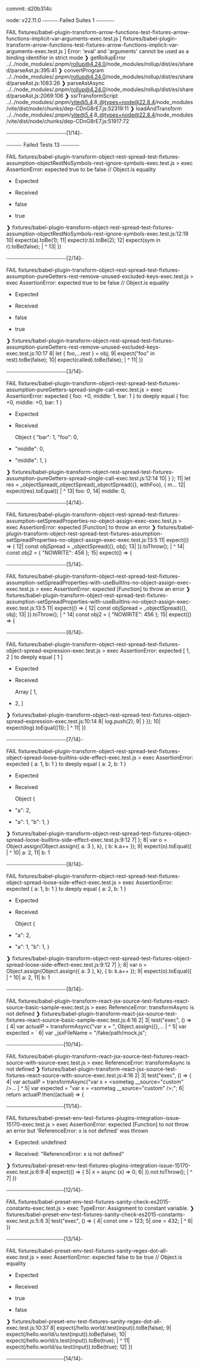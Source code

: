 commit: d20b314c

node: v22.11.0
⎯⎯⎯⎯⎯⎯ Failed Suites 1 ⎯⎯⎯⎯⎯⎯⎯

 FAIL  fixtures/babel-plugin-transform-arrow-functions-test-fixtures-arrow-functions-implicit-var-arguments-exec.test.js [ fixtures/babel-plugin-transform-arrow-functions-test-fixtures-arrow-functions-implicit-var-arguments-exec.test.js ]
Error: 'eval' and 'arguments' cannot be used as a binding identifier in strict mode
 ❯ getRollupError ../../node_modules/.pnpm/rollup@4.24.0/node_modules/rollup/dist/es/shared/parseAst.js:395:41
 ❯ convertProgram ../../node_modules/.pnpm/rollup@4.24.0/node_modules/rollup/dist/es/shared/parseAst.js:1083:26
 ❯ parseAstAsync ../../node_modules/.pnpm/rollup@4.24.0/node_modules/rollup/dist/es/shared/parseAst.js:2069:106
 ❯ ssrTransformScript ../../node_modules/.pnpm/vite@5.4.8_@types+node@22.8.4/node_modules/vite/dist/node/chunks/dep-CDnG8rE7.js:52319:11
 ❯ loadAndTransform ../../node_modules/.pnpm/vite@5.4.8_@types+node@22.8.4/node_modules/vite/dist/node/chunks/dep-CDnG8rE7.js:51917:72

⎯⎯⎯⎯⎯⎯⎯⎯⎯⎯⎯⎯⎯⎯⎯⎯⎯⎯⎯⎯⎯⎯⎯[1/14]⎯

⎯⎯⎯⎯⎯⎯ Failed Tests 13 ⎯⎯⎯⎯⎯⎯⎯

 FAIL  fixtures/babel-plugin-transform-object-rest-spread-test-fixtures-assumption-objectRestNoSymbols-rest-ignore-symbols-exec.test.js > exec
AssertionError: expected true to be false // Object.is equality

- Expected
+ Received

- false
+ true

 ❯ fixtures/babel-plugin-transform-object-rest-spread-test-fixtures-assumption-objectRestNoSymbols-rest-ignore-symbols-exec.test.js:12:19
     10|  expect(a).toBe(1);
     11|  expect(r.b).toBe(2);
     12|  expect(sym in r).toBe(false);
       |                   ^
     13| })

⎯⎯⎯⎯⎯⎯⎯⎯⎯⎯⎯⎯⎯⎯⎯⎯⎯⎯⎯⎯⎯⎯⎯[2/14]⎯

 FAIL  fixtures/babel-plugin-transform-object-rest-spread-test-fixtures-assumption-pureGetters-rest-remove-unused-excluded-keys-exec.test.js > exec
AssertionError: expected true to be false // Object.is equality

- Expected
+ Received

- false
+ true

 ❯ fixtures/babel-plugin-transform-object-rest-spread-test-fixtures-assumption-pureGetters-rest-remove-unused-excluded-keys-exec.test.js:10:17
      8|  let { foo,...rest } = obj;
      9|  expect("foo" in rest).toBe(false);
     10|  expect(called).toBe(false);
       |                 ^
     11| })

⎯⎯⎯⎯⎯⎯⎯⎯⎯⎯⎯⎯⎯⎯⎯⎯⎯⎯⎯⎯⎯⎯⎯[3/14]⎯

 FAIL  fixtures/babel-plugin-transform-object-rest-spread-test-fixtures-assumption-pureGetters-spread-single-call-exec.test.js > exec
AssertionError: expected { foo: +0, middle: 1, bar: 1 } to deeply equal { foo: +0, middle: +0, bar: 1 }

- Expected
+ Received

  Object {
    "bar": 1,
    "foo": 0,
-   "middle": 0,
+   "middle": 1,
  }

 ❯ fixtures/babel-plugin-transform-object-rest-spread-test-fixtures-assumption-pureGetters-spread-single-call-exec.test.js:12:14
     10|  } };
     11|  let res = _objectSpread(_objectSpread(_objectSpread({}, withFoo), { m…
     12|  expect(res).toEqual({
       |              ^
     13|   foo: 0,
     14|   middle: 0,

⎯⎯⎯⎯⎯⎯⎯⎯⎯⎯⎯⎯⎯⎯⎯⎯⎯⎯⎯⎯⎯⎯⎯[4/14]⎯

 FAIL  fixtures/babel-plugin-transform-object-rest-spread-test-fixtures-assumption-setSpreadProperties-no-object-assign-exec-exec.test.js > exec
AssertionError: expected [Function] to throw an error
 ❯ fixtures/babel-plugin-transform-object-rest-spread-test-fixtures-assumption-setSpreadProperties-no-object-assign-exec-exec.test.js:13:5
     11|  expect(() => {
     12|   const objSpread = _objectSpread({}, obj);
     13|  }).toThrow();
       |     ^
     14|  const obj2 = { "NOWRITE": 456 };
     15|  expect(() => {

⎯⎯⎯⎯⎯⎯⎯⎯⎯⎯⎯⎯⎯⎯⎯⎯⎯⎯⎯⎯⎯⎯⎯[5/14]⎯

 FAIL  fixtures/babel-plugin-transform-object-rest-spread-test-fixtures-assumption-setSpreadProperties-with-useBuiltIns-no-object-assign-exec-exec.test.js > exec
AssertionError: expected [Function] to throw an error
 ❯ fixtures/babel-plugin-transform-object-rest-spread-test-fixtures-assumption-setSpreadProperties-with-useBuiltIns-no-object-assign-exec-exec.test.js:13:5
     11|  expect(() => {
     12|   const objSpread = _objectSpread({}, obj);
     13|  }).toThrow();
       |     ^
     14|  const obj2 = { "NOWRITE": 456 };
     15|  expect(() => {

⎯⎯⎯⎯⎯⎯⎯⎯⎯⎯⎯⎯⎯⎯⎯⎯⎯⎯⎯⎯⎯⎯⎯[6/14]⎯

 FAIL  fixtures/babel-plugin-transform-object-rest-spread-test-fixtures-object-spread-expression-exec.test.js > exec
AssertionError: expected [ 1, 2 ] to deeply equal [ 1 ]

- Expected
+ Received

  Array [
    1,
+   2,
  ]

 ❯ fixtures/babel-plugin-transform-object-rest-spread-test-fixtures-object-spread-expression-exec.test.js:10:14
      8|   log.push(2);
      9|  } });
     10|  expect(log).toEqual([1]);
       |              ^
     11| })

⎯⎯⎯⎯⎯⎯⎯⎯⎯⎯⎯⎯⎯⎯⎯⎯⎯⎯⎯⎯⎯⎯⎯[7/14]⎯

 FAIL  fixtures/babel-plugin-transform-object-rest-spread-test-fixtures-object-spread-loose-builtins-side-effect-exec.test.js > exec
AssertionError: expected { a: 1, b: 1 } to deeply equal { a: 2, b: 1 }

- Expected
+ Received

  Object {
-   "a": 2,
+   "a": 1,
    "b": 1,
  }

 ❯ fixtures/babel-plugin-transform-object-rest-spread-test-fixtures-object-spread-loose-builtins-side-effect-exec.test.js:9:12
      7|  };
      8|  var o = Object.assign(Object.assign({ a: 3 }, k), { b: k.a++ });
      9|  expect(o).toEqual({
       |            ^
     10|   a: 2,
     11|   b: 1

⎯⎯⎯⎯⎯⎯⎯⎯⎯⎯⎯⎯⎯⎯⎯⎯⎯⎯⎯⎯⎯⎯⎯[8/14]⎯

 FAIL  fixtures/babel-plugin-transform-object-rest-spread-test-fixtures-object-spread-loose-side-effect-exec.test.js > exec
AssertionError: expected { a: 1, b: 1 } to deeply equal { a: 2, b: 1 }

- Expected
+ Received

  Object {
-   "a": 2,
+   "a": 1,
    "b": 1,
  }

 ❯ fixtures/babel-plugin-transform-object-rest-spread-test-fixtures-object-spread-loose-side-effect-exec.test.js:9:12
      7|  };
      8|  var o = Object.assign(Object.assign({ a: 3 }, k), { b: k.a++ });
      9|  expect(o).toEqual({
       |            ^
     10|   a: 2,
     11|   b: 1

⎯⎯⎯⎯⎯⎯⎯⎯⎯⎯⎯⎯⎯⎯⎯⎯⎯⎯⎯⎯⎯⎯⎯[9/14]⎯

 FAIL  fixtures/babel-plugin-transform-react-jsx-source-test-fixtures-react-source-basic-sample-exec.test.js > exec
ReferenceError: transformAsync is not defined
 ❯ fixtures/babel-plugin-transform-react-jsx-source-test-fixtures-react-source-basic-sample-exec.test.js:4:16
      2| 
      3| test("exec", () => {
      4|  var actualP = transformAsync("var x = <sometag />", Object.assign({},…
       |                ^
      5|  var expected = `
      6|  var _jsxFileName = "/fake/path/mock.js";

⎯⎯⎯⎯⎯⎯⎯⎯⎯⎯⎯⎯⎯⎯⎯⎯⎯⎯⎯⎯⎯⎯[10/14]⎯

 FAIL  fixtures/babel-plugin-transform-react-jsx-source-test-fixtures-react-source-with-source-exec.test.js > exec
ReferenceError: transformAsync is not defined
 ❯ fixtures/babel-plugin-transform-react-jsx-source-test-fixtures-react-source-with-source-exec.test.js:4:16
      2| 
      3| test("exec", () => {
      4|  var actualP = transformAsync("var x = <sometag __source=\"custom\" />…
       |                ^
      5|  var expected = "var x = <sometag __source=\"custom\" />;";
      6|  return actualP.then((actual) => {

⎯⎯⎯⎯⎯⎯⎯⎯⎯⎯⎯⎯⎯⎯⎯⎯⎯⎯⎯⎯⎯⎯[11/14]⎯

 FAIL  fixtures/babel-preset-env-test-fixtures-plugins-integration-issue-15170-exec.test.js > exec
AssertionError: expected [Function] to not throw an error but 'ReferenceError: x is not defined' was thrown

- Expected: 
undefined

+ Received: 
"ReferenceError: x is not defined"

 ❯ fixtures/babel-preset-env-test-fixtures-plugins-integration-issue-15170-exec.test.js:6:9
      4|  expect(() => {
      5|   x = async (x) => 0;
      6|  }).not.toThrow();
       |         ^
      7| })

⎯⎯⎯⎯⎯⎯⎯⎯⎯⎯⎯⎯⎯⎯⎯⎯⎯⎯⎯⎯⎯⎯[12/14]⎯

 FAIL  fixtures/babel-preset-env-test-fixtures-sanity-check-es2015-constants-exec.test.js > exec
TypeError: Assignment to constant variable.
 ❯ fixtures/babel-preset-env-test-fixtures-sanity-check-es2015-constants-exec.test.js:5:6
      3| test("exec", () => {
      4|  const one = 123;
      5|  one = 432;
       |      ^
      6| })

⎯⎯⎯⎯⎯⎯⎯⎯⎯⎯⎯⎯⎯⎯⎯⎯⎯⎯⎯⎯⎯⎯[13/14]⎯

 FAIL  fixtures/babel-preset-env-test-fixtures-sanity-regex-dot-all-exec.test.js > exec
AssertionError: expected false to be true // Object.is equality

- Expected
+ Received

- true
+ false

 ❯ fixtures/babel-preset-env-test-fixtures-sanity-regex-dot-all-exec.test.js:10:37
      8|  expect(/hello.world/.test(input)).toBe(false);
      9|  expect(/hello.world/u.test(input)).toBe(false);
     10|  expect(/hello.world/s.test(input)).toBe(true);
       |                                     ^
     11|  expect(/hello.world/su.test(input)).toBe(true);
     12| })

⎯⎯⎯⎯⎯⎯⎯⎯⎯⎯⎯⎯⎯⎯⎯⎯⎯⎯⎯⎯⎯⎯[14/14]⎯

